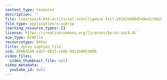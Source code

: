 ```yaml
---
content_type: resource
description: ''
file: /courses/6-034-artificial-intelligence-fall-2010/6606d548ed1fd623cb0b0dc2b9853889_VrMHA3yX_QI.srt
file_type: application/x-subrip
learning_resource_types: []
license: https://creativecommons.org/licenses/by-nc-sa/4.0/
ocw_type: OCWFile
resourcetype: Other
title: 3play caption file
uid: 6606d548-ed1f-d623-cb0b-0dc2b9853889
video_files:
  video_thumbnail_file: null
video_metadata:
  youtube_id: null
---
```

